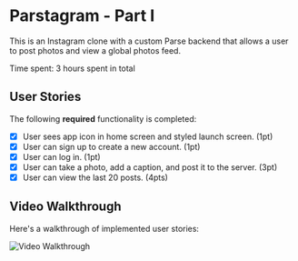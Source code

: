 # Parstagram - Part I

This is an Instagram clone with a custom Parse backend that allows a user to post photos and view a global photos feed.

Time spent: 3 hours spent in total

## User Stories

The following **required** functionality is completed:

- [x] User sees app icon in home screen and styled launch screen. (1pt)
- [x] User can sign up to create a new account. (1pt)
- [x] User can log in. (1pt)
- [x] User can take a photo, add a caption, and post it to the server. (3pt)
- [x] User can view the last 20 posts. (4pts)

## Video Walkthrough

Here's a walkthrough of implemented user stories:

<img src='http://g.recordit.co/UJbSRqD8WO.gif' title='Video Walkthrough' width='' alt='Video Walkthrough' />
